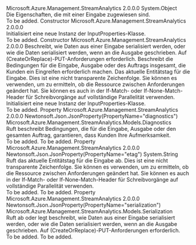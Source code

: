 <Type Name="InputProperties" FullName="Microsoft.Azure.Management.StreamAnalytics.Models.InputProperties">
  <TypeSignature Language="C#" Value="public class InputProperties" />
  <TypeSignature Language="ILAsm" Value=".class public auto ansi beforefieldinit InputProperties extends System.Object" />
  <TypeSignature Language="DocId" Value="T:Microsoft.Azure.Management.StreamAnalytics.Models.InputProperties" />
  <TypeSignature Language="VB.NET" Value="Public Class InputProperties" />
  <TypeSignature Language="F#" Value="type InputProperties = class" />
  <AssemblyInfo>
    <AssemblyName>Microsoft.Azure.Management.StreamAnalytics</AssemblyName>
    <AssemblyVersion>2.0.0.0</AssemblyVersion>
  </AssemblyInfo>
  <Base>
    <BaseTypeName>System.Object</BaseTypeName>
  </Base>
  <Interfaces />
  <Docs>
    <summary>
            Die Eigenschaften, die mit einer Eingabe zugewiesen sind.
            </summary>
    <remarks>To be added.</remarks>
  </Docs>
  <Members>
    <Member MemberName=".ctor">
      <MemberSignature Language="C#" Value="public InputProperties ();" />
      <MemberSignature Language="ILAsm" Value=".method public hidebysig specialname rtspecialname instance void .ctor() cil managed" />
      <MemberSignature Language="DocId" Value="M:Microsoft.Azure.Management.StreamAnalytics.Models.InputProperties.#ctor" />
      <MemberSignature Language="VB.NET" Value="Public Sub New ()" />
      <MemberType>Constructor</MemberType>
      <AssemblyInfo>
        <AssemblyName>Microsoft.Azure.Management.StreamAnalytics</AssemblyName>
        <AssemblyVersion>2.0.0.0</AssemblyVersion>
      </AssemblyInfo>
      <Parameters />
      <Docs>
        <summary>
            Initialisiert eine neue Instanz der InputProperties-Klasse.
            </summary>
        <remarks>To be added.</remarks>
      </Docs>
    </Member>
    <Member MemberName=".ctor">
      <MemberSignature Language="C#" Value="public InputProperties (Microsoft.Azure.Management.StreamAnalytics.Models.Serialization serialization = null, Microsoft.Azure.Management.StreamAnalytics.Models.Diagnostics diagnostics = null, string etag = null);" />
      <MemberSignature Language="ILAsm" Value=".method public hidebysig specialname rtspecialname instance void .ctor(class Microsoft.Azure.Management.StreamAnalytics.Models.Serialization serialization, class Microsoft.Azure.Management.StreamAnalytics.Models.Diagnostics diagnostics, string etag) cil managed" />
      <MemberSignature Language="DocId" Value="M:Microsoft.Azure.Management.StreamAnalytics.Models.InputProperties.#ctor(Microsoft.Azure.Management.StreamAnalytics.Models.Serialization,Microsoft.Azure.Management.StreamAnalytics.Models.Diagnostics,System.String)" />
      <MemberSignature Language="F#" Value="new Microsoft.Azure.Management.StreamAnalytics.Models.InputProperties : Microsoft.Azure.Management.StreamAnalytics.Models.Serialization * Microsoft.Azure.Management.StreamAnalytics.Models.Diagnostics * string -&gt; Microsoft.Azure.Management.StreamAnalytics.Models.InputProperties" Usage="new Microsoft.Azure.Management.StreamAnalytics.Models.InputProperties (serialization, diagnostics, etag)" />
      <MemberType>Constructor</MemberType>
      <AssemblyInfo>
        <AssemblyName>Microsoft.Azure.Management.StreamAnalytics</AssemblyName>
        <AssemblyVersion>2.0.0.0</AssemblyVersion>
      </AssemblyInfo>
      <Parameters>
        <Parameter Name="serialization" Type="Microsoft.Azure.Management.StreamAnalytics.Models.Serialization" />
        <Parameter Name="diagnostics" Type="Microsoft.Azure.Management.StreamAnalytics.Models.Diagnostics" />
        <Parameter Name="etag" Type="System.String" />
      </Parameters>
      <Docs>
        <param name="serialization">Beschreibt, wie Daten aus einer Eingabe serialisiert werden, oder wie die Daten serialisiert werden, wenn an die Ausgabe geschrieben.
            Auf (CreateOrReplace)-PUT-Anforderungen erforderlich.</param>
        <param name="diagnostics">Beschreibt die Bedingungen für die Eingabe, Ausgabe oder des Auftrags insgesamt, die Kunden ein Eingreifen erforderlich machen.</param>
        <param name="etag">Das aktuelle Entitätstag für die Eingabe. Dies ist eine nicht transparente Zeichenfolge. Sie können es verwenden, um zu ermitteln, ob die Ressource zwischen Anforderungen geändert hat. Sie können es auch in der If-Match- oder If-None-Match-Header für Schreibvorgänge auf vollständige Parallelität verwenden.</param>
        <summary>
            Initialisiert eine neue Instanz der InputProperties-Klasse.
            </summary>
        <remarks>To be added.</remarks>
      </Docs>
    </Member>
    <Member MemberName="Diagnostics">
      <MemberSignature Language="C#" Value="public Microsoft.Azure.Management.StreamAnalytics.Models.Diagnostics Diagnostics { get; }" />
      <MemberSignature Language="ILAsm" Value=".property instance class Microsoft.Azure.Management.StreamAnalytics.Models.Diagnostics Diagnostics" />
      <MemberSignature Language="DocId" Value="P:Microsoft.Azure.Management.StreamAnalytics.Models.InputProperties.Diagnostics" />
      <MemberSignature Language="VB.NET" Value="Public ReadOnly Property Diagnostics As Diagnostics" />
      <MemberSignature Language="F#" Value="member this.Diagnostics : Microsoft.Azure.Management.StreamAnalytics.Models.Diagnostics" Usage="Microsoft.Azure.Management.StreamAnalytics.Models.InputProperties.Diagnostics" />
      <MemberType>Property</MemberType>
      <AssemblyInfo>
        <AssemblyName>Microsoft.Azure.Management.StreamAnalytics</AssemblyName>
        <AssemblyVersion>2.0.0.0</AssemblyVersion>
      </AssemblyInfo>
      <Attributes>
        <Attribute>
          <AttributeName>Newtonsoft.Json.JsonProperty(PropertyName="diagnostics")</AttributeName>
        </Attribute>
      </Attributes>
      <ReturnValue>
        <ReturnType>Microsoft.Azure.Management.StreamAnalytics.Models.Diagnostics</ReturnType>
      </ReturnValue>
      <Docs>
        <summary>
            Ruft beschreibt Bedingungen, die für die Eingabe, Ausgabe oder den gesamten Auftrag, garantieren, dass Kunden Ihre Aufmerksamkeit.
            </summary>
        <value>To be added.</value>
        <remarks>To be added.</remarks>
      </Docs>
    </Member>
    <Member MemberName="Etag">
      <MemberSignature Language="C#" Value="public string Etag { get; }" />
      <MemberSignature Language="ILAsm" Value=".property instance string Etag" />
      <MemberSignature Language="DocId" Value="P:Microsoft.Azure.Management.StreamAnalytics.Models.InputProperties.Etag" />
      <MemberSignature Language="VB.NET" Value="Public ReadOnly Property Etag As String" />
      <MemberSignature Language="F#" Value="member this.Etag : string" Usage="Microsoft.Azure.Management.StreamAnalytics.Models.InputProperties.Etag" />
      <MemberType>Property</MemberType>
      <AssemblyInfo>
        <AssemblyName>Microsoft.Azure.Management.StreamAnalytics</AssemblyName>
        <AssemblyVersion>2.0.0.0</AssemblyVersion>
      </AssemblyInfo>
      <Attributes>
        <Attribute>
          <AttributeName>Newtonsoft.Json.JsonProperty(PropertyName="etag")</AttributeName>
        </Attribute>
      </Attributes>
      <ReturnValue>
        <ReturnType>System.String</ReturnType>
      </ReturnValue>
      <Docs>
        <summary>
            Ruft das aktuelle Entitätstag für die Eingabe ab. Dies ist eine nicht transparente Zeichenfolge. Sie können es verwenden, um zu ermitteln, ob die Ressource zwischen Anforderungen geändert hat. Sie können es auch in der If-Match- oder If-None-Match-Header für Schreibvorgänge auf vollständige Parallelität verwenden.
            </summary>
        <value>To be added.</value>
        <remarks>To be added.</remarks>
      </Docs>
    </Member>
    <Member MemberName="Serialization">
      <MemberSignature Language="C#" Value="public Microsoft.Azure.Management.StreamAnalytics.Models.Serialization Serialization { get; set; }" />
      <MemberSignature Language="ILAsm" Value=".property instance class Microsoft.Azure.Management.StreamAnalytics.Models.Serialization Serialization" />
      <MemberSignature Language="DocId" Value="P:Microsoft.Azure.Management.StreamAnalytics.Models.InputProperties.Serialization" />
      <MemberSignature Language="VB.NET" Value="Public Property Serialization As Serialization" />
      <MemberSignature Language="F#" Value="member this.Serialization : Microsoft.Azure.Management.StreamAnalytics.Models.Serialization with get, set" Usage="Microsoft.Azure.Management.StreamAnalytics.Models.InputProperties.Serialization" />
      <MemberType>Property</MemberType>
      <AssemblyInfo>
        <AssemblyName>Microsoft.Azure.Management.StreamAnalytics</AssemblyName>
        <AssemblyVersion>2.0.0.0</AssemblyVersion>
      </AssemblyInfo>
      <Attributes>
        <Attribute>
          <AttributeName>Newtonsoft.Json.JsonProperty(PropertyName="serialization")</AttributeName>
        </Attribute>
      </Attributes>
      <ReturnValue>
        <ReturnType>Microsoft.Azure.Management.StreamAnalytics.Models.Serialization</ReturnType>
      </ReturnValue>
      <Docs>
        <summary>
            Ruft ab oder legt beschreibt, wie Daten aus einer Eingabe serialisiert werden, oder wie die Daten serialisiert werden, wenn an die Ausgabe geschrieben. Auf (CreateOrReplace)-PUT-Anforderungen erforderlich.
            </summary>
        <value>To be added.</value>
        <remarks>To be added.</remarks>
      </Docs>
    </Member>
  </Members>
</Type>
